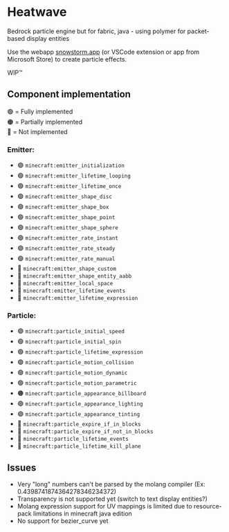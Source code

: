 # Heatwave

Bedrock particle engine but for fabric, java - using polymer for packet-based display entities

Use the webapp [snowstorm.app](https://snowstorm.app) (or VSCode extension or app from Microsoft Store) to create particle effects.


WIP™

## Component implementation

🟢 = Fully implemented\
🟠 = Partially implemented\
🔴 = Not implemented

### Emitter:
 
- 🟢 `minecraft:emitter_initialization`
- 🟢 `minecraft:emitter_lifetime_looping`
- 🟢 `minecraft:emitter_lifetime_once`
- 🟢 `minecraft:emitter_shape_disc`
- 🟢 `minecraft:emitter_shape_box`
- 🟢 `minecraft:emitter_shape_point`
- 🟢 `minecraft:emitter_shape_sphere`
- 🟢 `minecraft:emitter_rate_instant`
- 🟢 `minecraft:emitter_rate_steady`
- 🟢 `minecraft:emitter_rate_manual`
- 🔴 `minecraft:emitter_shape_custom`
- 🔴 `minecraft:emitter_shape_entity_aabb`
- 🔴 `minecraft:emitter_local_space`
- 🔴 `minecraft:emitter_lifetime_events`
- 🔴 `minecraft:emitter_lifetime_expression`

### Particle:

- 🟢 `minecraft:particle_initial_speed`
- 🟢 `minecraft:particle_initial_spin`
- 🟢 `minecraft:particle_lifetime_expression`
- 🟢 `minecraft:particle_motion_collision`
- 🟢 `minecraft:particle_motion_dynamic`
- 🟢 `minecraft:particle_motion_parametric`
- 🟠 `minecraft:particle_appearance_billboard`
- 🟢 `minecraft:particle_appearance_lighting`
- 🟢 `minecraft:particle_appearance_tinting`
- 🔴 `minecraft:particle_expire_if_in_blocks`
- 🔴 `minecraft:particle_expire_if_not_in_blocks`
- 🔴 `minecraft:particle_lifetime_events`
- 🔴 `minecraft:particle_lifetime_kill_plane`

## Issues

- Very "long" numbers can't be parsed by the molang compiler (Ex: 0.4398741874364278346234372)
- Transparency is not supported yet (switch to text display entities?)
- Molang expression support for UV mappings is limited due to resource-pack limitations in minecraft java edition 
- No support for bezier_curve yet
